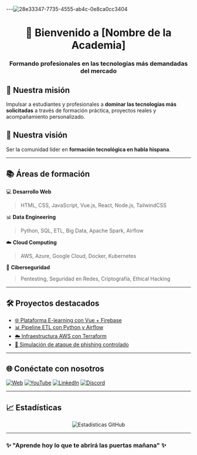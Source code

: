 <!-- Banner principal -->

---![28e33347-7735-4555-ab4c-0e8ca0cc3404](https://github.com/user-attachments/assets/78f789d9-4795-4704-8397-7c6dad390945)

<h1 align="center">🚀 Bienvenido a [Nombre de la Academia] </h1>
<h3 align="center">Formando profesionales en las tecnologías más demandadas del mercado</h3>



## 🌟 Nuestra misión
Impulsar a estudiantes y profesionales a **dominar las tecnologías más solicitadas** a través de formación práctica, proyectos reales y acompañamiento personalizado.

## 🎯 Nuestra visión
Ser la comunidad líder en **formación tecnológica en habla hispana**.

---

## 📚 Áreas de formación

💻 **Desarrollo Web**
> HTML, CSS, JavaScript, Vue.js, React, Node.js, TailwindCSS

📊 **Data Engineering**
> Python, SQL, ETL, Big Data, Apache Spark, Airflow

☁️ **Cloud Computing**
> AWS, Azure, Google Cloud, Docker, Kubernetes

🔐 **Ciberseguridad**
> Pentesting, Seguridad en Redes, Criptografía, Ethical Hacking

---

## 🛠️ Proyectos destacados

- [🌐 Plataforma E-learning con Vue + Firebase](#)
- [📊 Pipeline ETL con Python y Airflow](#)
- [☁️ Infraestructura AWS con Terraform](#)
- [🔐 Simulación de ataque de phishing controlado](#)

---

## 🌐 Conéctate con nosotros

[![Web](https://img.shields.io/badge/Web-Academia.com-blue?style=for-the-badge&logo=google-chrome)](https://academia.com)
[![YouTube](https://img.shields.io/badge/YouTube-Canal-red?style=for-the-badge&logo=youtube)](https://youtube.com/academia)
[![LinkedIn](https://img.shields.io/badge/LinkedIn-Página-blue?style=for-the-badge&logo=linkedin)](https://linkedin.com/company/academia)
[![Discord](https://img.shields.io/badge/Discord-Comunidad-purple?style=for-the-badge&logo=discord)](https://discord.gg/academia)

---

## 📈 Estadísticas
<p align="center">
  <img src="https://github-readme-stats.vercel.app/api?username=NombreAcademia&show_icons=true&theme=radical" alt="Estadísticas GitHub" />
</p>

---

### ✨ "Aprende hoy lo que te abrirá las puertas mañana" ✨
